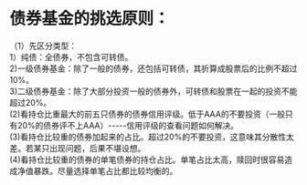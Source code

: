 # 债券基金的挑选原则：
 （1）先区分类型：      
    1）纯债：全债券，不包含可转债。     
    2)一级债券基金：除了一般的债券，还包括可转债，其折算成股票后的比例不超过10%。     
    3)二级债券基金：除了大部分投资一般的债券外，可转债和股票在一起的投资不能超过20%。      
  (2)看持仓比重最大的前五只债券的债券信用评级。低于AAA的不要投资（一般只有20%的债券评不上AAA）-----信用评级的查看问题如何解决。    
  (3)看持仓比较重的债券加起来的占比。超过20%的不要投资，这意味其分散性太差。若某只出现问题，后果不堪设想。       
  (4)看持仓比较重的债券的单笔债券的持仓占比。单笔占比太高，赎回时很容易造成净值暴跌。尽量选择单笔占比都比较均衡的。     
